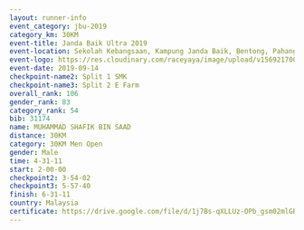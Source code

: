 ```yaml
---
layout: runner-info 
event_category: jbu-2019 
category_km: 30KM 
event-title: Janda Baik Ultra 2019
event-location: Sekolah Kebangsaan, Kampung Janda Baik, Bentong, Pahang, Malaysia 
event-logo: https://res.cloudinary.com/raceyaya/image/upload/v1569217009/logo/janda-baik_vch1pc.jpg 
event-date: 2019-09-14 
checkpoint-name2: Split 1 SMK 
checkpoint-name3: Split 2 E Farm 
overall_rank: 106
gender_rank: 83
category_rank: 54
bib: 31174
name: MUHAMMAD SHAFIK BIN SAAD
distance: 30KM
category: 30KM Men Open
gender: Male
time: 4-31-11
start: 2-00-00
checkpoint2: 3-54-02
checkpoint3: 5-57-40
finish: 6-31-11
country: Malaysia
certificate: https://drive.google.com/file/d/1j7Bs-qXLLUz-OPb_gsm02mlGBCcU4W1q/view?usp=sharing
---
```

